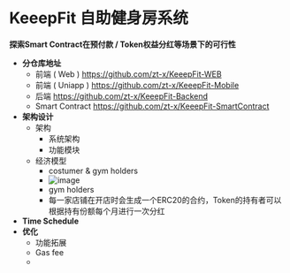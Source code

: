 # KeeepFit 自助健身房系统
**探索Smart Contract在预付款 / Token权益分红等场景下的可行性**
- **分仓库地址**
    - 前端 ( Web )
        https://github.com/zt-x/KeeepFit-WEB
    - 前端 ( Uniapp )
        https://github.com/zt-x/KeeepFit-Mobile
    - 后端
        https://github.com/zt-x/KeeepFit-Backend
    - Smart Contract
        https://github.com/zt-x/KeeepFit-SmartContract
- **架构设计**
    - 架构
        - 系统架构
        - 功能模块
    - 经济模型
        - costumer & gym holders
        - ![image](https://github.com/zt-x/KeeepFit/assets/73433437/8acfb346-d753-4c50-af9b-b889f020d926)
        - gym holders
        - 每一家店铺在开店时会生成一个ERC20的合约，Token的持有者可以根据持有份额每个月进行一次分红
- **Time Schedule**
- **优化**
    - 功能拓展
    - Gas fee
    - 
